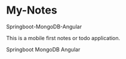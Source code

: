# My-Notes

Springboot-MongoDB-Angular

This is a mobile first notes or todo application.

Springboot
MongoDB
Angular

